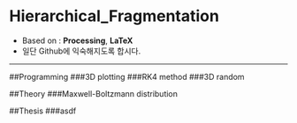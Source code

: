 # Hierarchical_Fragmentation

 - Based on : **Processing**, **LaTeX**
 - 일단 Github에 익숙해지도록 합시다.
--------
##Programming
###3D plotting
###RK4 method
###3D random

##Theory
###Maxwell-Boltzmann distribution

##Thesis
###asdf
